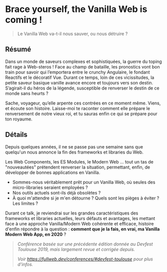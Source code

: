 # Brace yourself, the Vanilla Web is coming !

> Le Vanilla Web va-t-il nous sauver, ou nous détruire ?

## Résumé

Dans un monde de saveurs complexes et sophistiquées, la guerre du toping fait rage à Web-steros ! Face au champ de bataille, les pronostics vont bon train pour savoir qui l’emportera entre le crunchy Angulaire, le fondant Reactifs et le décoratif Vue. Durant ce temps, loin de ces vicissitudes, la petite saveur basique vanille avance encore et toujours vers son destin. S’agirait-il du héros de la légende, susceptible de renverser le destin de ce monde sans heurts ?

Sache, voyageur, qu’elle arpente ces contrées en ce moment même. Viens, et écoute son histoire. Laisse-moi te raconter comment elle prépare le renversement de notre vieux roi, et tu sauras enfin ce qui se prépare pour ton royaume.

## Détails

Depuis quelques années, il ne se passe pas une semaine sans que quelqu'un nous annonce la fin des frameworks et libraries du Web.

Les Web Components, les ES Modules, le Modern Web ... tout un tas de "nouveautées" prétendent renverser la situation, permettant, enfin, de développer de bonnes applications en Vanilla.

- Sommes-nous véritablement prêt pour un Vanilla Web, où seules des micro-libraries seraient employées ?
- Nos outils actuels sont-ils déjà obsolètes ?
- À quoi m'attendre si je m'en détourne ? Quels sont les pièges à éviter ? Les limites ?

Durant ce talk, je reviendrai sur les grandes caractéristiques des frameworks et libraries actuelles, leurs défauts et avantages, les mettant face à une approche Vanilla/Modern Web cohérente et efficace, histoire d'enfin répondre à la question : **comment que je la fais, en vrai, ma Vanilla Modern Web App, en 2020** ?

> _Conférence basée sur une précédente édition donnée au Devfest Toulouse 2019, mais largement revue et corrigée depuis._
>
> _Voir <https://fullweb.dev/conferences/#devfest-toulouse> pour plus d'infos._
